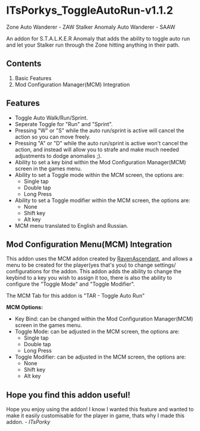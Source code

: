 # ITsPorkys_ToggleAutoRun-v1.1.2

Zone Auto Wanderer - ZAW
Stalker Anomaly Auto Wanderer - SAAW

An addon for S.T.A.L.K.E.R Anomaly that adds the ability to toggle auto run and let your Stalker run through the Zone hitting anything in their path.

## Contents

1. Basic Features
2. Mod Configuration Manager(MCM) Integration

## Features

- Toggle Auto Walk/Run/Sprint.
- Seperate Toggle for "Run" and "Sprint".
- Pressing "W" or "S" while the auto run/sprint is active will cancel the action so you can move freely.
- Pressing "A" or "D" while the auto run/sprint is active won't cancel the action, and instead will allow you to strafe and make much needed adjustments to dodge anomalies ;).
- Ability to set a key bind within the Mod Configuration Manager(MCM) screen in the games menu.
- Ability to set a Toggle mode within the MCM screen, the options are:
  - Single tap
  - Double tap
  - Long Press
- Ability to set a Toggle modifier within the MCM screen, the options are:
  - None
  - Shift key
  - Alt key
- MCM menu translated to English and Russian.

## Mod Configuration Menu(MCM) Integration

This addon uses the MCM addon created by [RavenAscendant](https://github.com/RAX-Anomaly), and allows a menu to be created for the player(yes that's you) to change settings/ configurations for the addon. This addon adds the ability to change the keybind to a key you wish to assign it too, there is also the ability to configure the "Toggle Mode" and "Toggle Modifier".

The MCM Tab for this addon is "TAR - Toggle Auto Run"

**MCM Options:**

- Key Bind: can be changed within the Mod Configuration Manager(MCM) screen in the games menu.
- Toggle Mode: can be adjusted in the MCM screen, the options are:
  - Single tap
  - Double tap
  - Long Press
- Toggle Modifier: can be adjusted in the MCM screen, the options are:
  - None
  - Shift key
  - Alt key

## Hope you find this addon useful!

Hope you enjoy using the addon! I know I wanted this feature and wanted to make it easily customisable for the player in game, thats why I made this addon. - _ITsPorky_
